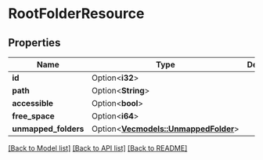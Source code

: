 # RootFolderResource

## Properties

Name | Type | Description | Notes
------------ | ------------- | ------------- | -------------
**id** | Option<**i32**> |  | [optional]
**path** | Option<**String**> |  | [optional]
**accessible** | Option<**bool**> |  | [optional]
**free_space** | Option<**i64**> |  | [optional]
**unmapped_folders** | Option<[**Vec<models::UnmappedFolder>**](UnmappedFolder.md)> |  | [optional]

[[Back to Model list]](../README.md#documentation-for-models) [[Back to API list]](../README.md#documentation-for-api-endpoints) [[Back to README]](../README.md)


